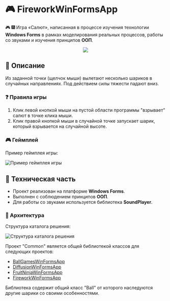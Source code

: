 # 🎮 FireworkWinFormsApp

🎮 :fireworks: Игра «Салют», написанная в процессе изучения технологии **Windows Forms** в рамках моделирования реальных процессов, работы со звуками и изучения принципов **ООП**.

<div align="center"><img src="https://github.com/snikitin-de/FireworkWinFormsApp/assets/25394427/6b46763a-277e-4d0f-9b69-c89740598057"></div>

## 📄 Описание

Из заданной точки (щелчок мыши) вылетают несколько шариков в случайных направлениях. Под действием силы тяжести падают вниз.

### :question: Правила игры

1. Клик левой кнопкой мыши на пустой области программы "взрывает" салют в точке клика мыши.
2. Клик правой кнопкой мыши в случайной точке запускает шарик, который взрывается на случайной высоте.

### 🎮 Геймплей

Пример геймплея игры:

![Пример геймплея игры](https://github.com/snikitin-de/FireworkWinFormsApp/assets/25394427/a3421389-032b-422a-bc5d-90e27316cbb6)

## 🔧 Техническая часть

* Проект реализован на платформе **Windows Forms**.
* Выполнен с соблюдением принципов **ООП**.
* Для работы со звуками используется библиотека **SoundPlayer**.

### 🧩 Архитектура

Структура каталога решения:

![Структура каталога решения](https://github.com/snikitin-de/FireworkWinFormsApp/assets/25394427/0b2df902-35cb-4f1e-9cc7-3ff952e3d626)

Проект "Common" является общей библиотекой классов для следующих проектов:

* [BallGamesWinFormsApp](https://github.com/snikitin-de/BallGamesWinFormsApp)
* [DiffusionWinFormsApp](https://github.com/snikitin-de/DiffusionWinFormsApp)
* [FruitNinjaWinFormsApp](https://github.com/snikitin-de/FruitNinjaWinFormsApp)
* [FireworkWinFormsApp](https://github.com/snikitin-de/FireworkWinFormsApp)

Библиотека содержит общий класс "Ball" от которого наследуются другие шарики со своими особенностями.
